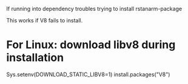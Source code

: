 If running into dependency troubles trying to install rstanarm-package

This works if V8 fails to install.
# For Linux: download libv8 during installation
Sys.setenv(DOWNLOAD_STATIC_LIBV8=1)
install.packages("V8")